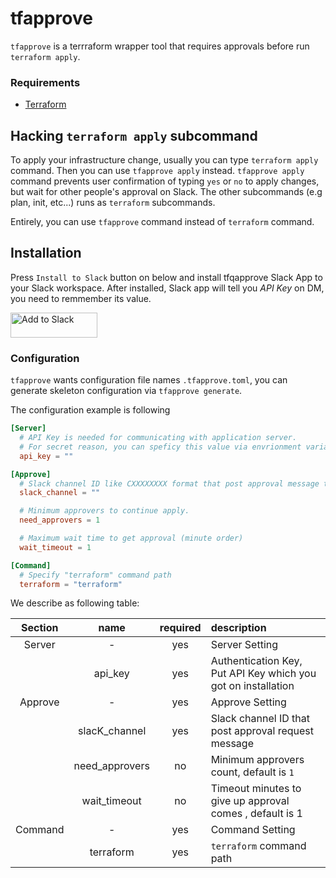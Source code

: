 # tfapprove

`tfapprove` is a terrraform wrapper tool that requires approvals before run `terraform apply`.

### Requirements

- [Terraform](https://www.terraform.io/)

## Hacking `terraform apply` subcommand

To apply your infrastructure change, usually you can type `terraform apply` command. Then you can use `tfapprove apply` instead.
`tfapprove apply` command prevents user confirmation of typing `yes` or `no` to apply changes, but wait for other people's approval on Slack.
The other subcommands (e.g plan, init, etc...) runs as `terraform` subcommands.

Entirely, you can use `tfapprove` command instead of `terraform` command.

## Installation

Press `Install to Slack` button on below and install tfqapprove Slack App to your Slack workspace.
After installed, Slack app will tell you _API Key_ on DM, you need to remmember its value.

<a href="https://slack.com/oauth/v2/authorize?client_id=1860443096256.4277783553521&scope=chat:write,files:write,im:write&user_scope=" target="_blank" rel="noreferrer noopener">
  <img alt="Add to Slack" height="40" width="139" src="https://platform.slack-edge.com/img/add_to_slack.png" srcSet="https://platform.slack-edge.com/img/add_to_slack.png 1x, https://platform.slack-edge.com/img/add_to_slack@2x.png 2x" />
  </a>

### Configuration

`tfapprove` wants configuration file names `.tfapprove.toml`, you can generate skeleton configuration via `tfapprove generate`.

The configuration example is following

```toml
[Server]
  # API Key is needed for communicating with application server.
  # For secret reason, you can speficy this value via envrionment variable of "TFAPPROVE_API_KEY".
  api_key = ""

[Approve]
  # Slack channel ID like CXXXXXXXX format that post approval message to.
  slack_channel = ""

  # Minimum approvers to continue apply.
  need_approvers = 1

  # Maximum wait time to get approval (minute order)
  wait_timeout = 1

[Command]
  # Specify "terraform" command path
  terraform = "terraform"
```

We describe as following table:

| Section | name           | required | description                                                    |
|:-------:|:--------------:|:--------:|:---------------------------------------------------------------|
| Server  | -              | yes      | Server Setting                                                 |
|         | api_key        | yes      | Authentication Key, Put API Key which you got on installation  |
| Approve | -              | yes      | Approve Setting                                                |
|         | slacK_channel  | yes      | Slack channel ID that post approval request message            |
|         | need_approvers | no       | Minimum approvers count, default is `1`                        |
|         | wait_timeout   | no       | Timeout minutes to give up approval comes , default is 1       |
| Command | -              | yes      | Command Setting                                                |
|         | terraform      | yes      | `terraform` command path                                       |


